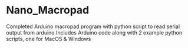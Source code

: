 # Nano_Macropad
Completed Arduino macropad program with python script to read serial output from arduino
Includes Arduino code along with 2 example python scripts, one for MacOS & Windows
